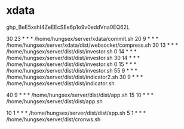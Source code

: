 # xdata
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

30 23 * * *  /home/hungsex/server/xdata/commit.sh
20 9 * * *  /home/hungsex/server/xdata/dist/websocket/compress.sh
30 13 * * * /home/hungsex/server/dist/dist/investor.sh
0 14 * * * /home/hungsex/server/dist/dist/investor.sh
30 14 * * * /home/hungsex/server/dist/dist/investor.sh
0 15 * * * /home/hungsex/server/dist/dist/investor.sh
55 9 * * * /home/hungsex/server/dist/dist/indicator2.sh
30 9 * * *  /home/hungsex/server/dist/dist/indicator.sh

40 9 * * * /home/hungsex/server/dist/dist/app.sh
15 10 * * * /home/hungsex/server/dist/dist/app.sh

10 1 * * * /home/hungsex/server/dist/dist/app.sh
5 1 * * * /home/hungsex/server/dist/cronws.sh
